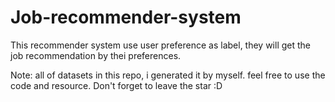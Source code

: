 # Job-recommender-system
This recommender system use user preference as label, they will get the job recommendation by thei preferences.

Note: all of datasets in this repo, i generated it by myself. feel free to use the code and resource. Don't forget to leave the star :D
